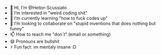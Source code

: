 - 👋 Hi, I’m @Heitor-Scussiato
- 👀 I’m interested in "weird coding shit"
- 🌱 I’m currently learning "how to fuck codes up"
- 💞️ I’m looking to collaborate on "stupid inventions that does nothing but funny"
- 📫 How to reach me "don´t"                (email or something)
- 😄 Pronouns are bullshit
- ⚡ Fun fact: im mentaly insane :D
